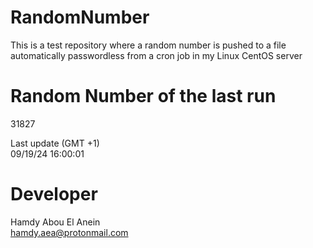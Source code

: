 # RandomNumber    
This is a test repository where a random number is pushed to a file automatically passwordless from a cron job in my Linux CentOS server    
# Random Number of the last run   
31827
      
Last update (GMT +1)    
09/19/24 16:00:01
# Developer    
Hamdy Abou El Anein   
hamdy.aea@protonmail.com
